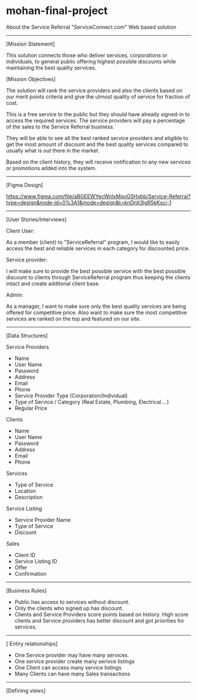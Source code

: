 # mohan-final-project

About the Service Referral "ServiceConnect.com" Web based solution
__________________________________________________________________________________________________________

[Mission Statement]

This solution connects those who deliver services, corporations or individuals, to general public offering
highest possible discounts while maintaining the best quality services. 

[Mission Objectives]

The solution will rank the service providers and also the clients based on our merit points criteria and give the utmost quality of service for fraction of cost.

This is a free service to the public but they should have already signed-in to access the required services. The service
providers will pay a percentage of the sales to the Service Referral business.

They will be able to see all the best ranked service providers and eligible to get the most amount of discount and 
the best quality services compared to usually what is out there in the market.

Based on the client history, they will receive notification to any new services or promotions added into the system.

__________________________________________________________________________________________________________
[Figma Design]

https://www.figma.com/file/aBGEEWYecWnlxMqvG5Hxbb/Service-Referral?type=design&node-id=0%3A1&mode=design&t=knDnlt3lgR5kKscj-1

__________________________________________________________________________________________________________
[User Stories/Interviews]

Client User:

As a member (client) to "ServiceReferral" program, I would like to easily access the best and reliable 
services in each category for discounted price.

Service provider:

I will make sure to provide the best possible service with the best possible discount to clients through ServiceReferral 
program thus keeping the clients intact and create additonal client base.

Admin:

As a manager, I want to make sure only the best quality services are being offered for competitive price.
Also want to make sure the most competitive services are ranked on the top and featured on our site.

______________________________________________________________________________________________________________
[Data Structures]

Service Providers
  - Name
  - User Name
  - Password
  - Address
  - Email
  - Phone
  - Service Provider Type (Corporation/Individual)
  - Type of Service / Category (Real Estate, Plumbing, Electrical....)
  - Regular Price

Clients
  - Name
  - User Name
  - Password
  - Address
  - Email
  - Phone

Services
  - Type of Service
  - Location
  - Description

Service Listing
  - Service Provider Name
  - Type of Service
  - Discount

Sales
  - Client ID
  - Service Listing ID
  - Offer
  - Confirmation

______________________________________________________________________________________________________________

[Business Rules]

- Public has access to services without discount.
- Only the clients who signed up has discount.
- Clients and Service Providers score points based on history. High score clients and Service providers has better discount and got priorities for services.
______________________________________________________________________________________________________________

[ Entiry relationships]

- One Service provider may have many services.
- One service provider create many serivce listings
- One Client can access many service listings
- Many Clients can have many Sales transactions

______________________________________________________________________________________________________________

[Defining views]

